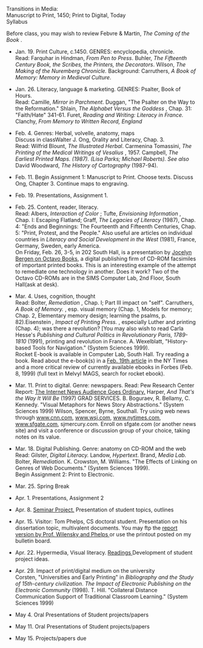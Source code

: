 Transitions in Media:  
Manuscript to Print, 1450; Print to Digital, Today  
Syllabus

Before class, you may wish to review Febvre & Martin, _The Coming of the Book_
.

  * Jan. 19. Print Culture, c.1450. GENRES: encyclopedia, chronicle.  
Read: Farquhar in Hindman, _From Pen to Press_. Buhler, _The Fifteenth Century
Book, the Scribes, the Printers, the Decorators_. Wilson, _The Making of the
Nuremberg Chronicle._ Background: Carruthers, _A Book of Memory: Memory in
Medieval Culture_.

  * Jan. 26. Literacy, language & marketing. GENRES: Psalter, Book of Hours.  
Read: Camille, _Mirror in Parchment_. Duggan, "The Psalter on the Way to the
Reformation." Shlain, _The Alphabet Versus the Goddess_ , Chap. 31:
"Faith/Hate" 341-61. Furet, _Reading and Writing: Literacy in France._
Clanchy, _From Memory to Written Record, England_

  * Feb. 4. Genres: Herbal, volvelle, anatomy, maps  
Discuss in classWalter J. Ong, Orality and Literacy, Chap. 3.  
Read: Wilfrid Blount, _The Illustrated Herbal_. Carmenina Tomassini, _The
Printing of the Medical Writings of Vesalius_ , 1957. Campbell, _The Earliest
Printed Maps. (1987). (Lisa Parks; Michael Roberts). See also_ David Woodward,
_The History of Cartography_ (1987-94).

  * Feb. 11. Begin Assignment 1: Manuscript to Print. Choose texts. Discuss Ong, Chapter 3. Continue maps to engraving. 
  * Feb. 19. Presentations, Assignment 1. 
  * Feb. 25. Content, reader, literacy.  
Read: Albers, _Interaction of Color_ ; Tufte, _Envisioning Information_ ,
Chap. I: Escaping Flatland; Graff, _The Legacies of Literacy_ (1987), Chap. 4:
"Ends and Beginnings: The Fourteenth and Fifteenth Centuries, Chap. 5: "Print,
Protest, and the People." Also useful are articles on individual countries in
_Literacy and Social Development in the West_ (1981), France, Germany, Sweden,
early America.  
On Friday, Feb. 26, 3-5, in 202 South Hall, is a presentation by [Jocelyn
Bergen on Octavo Books](octavo.html), a digital publishing firm of CD-ROM
facsimiles of important printed books. This is an interesting example of the
attempt to remediate one technology in another. Does it work? Two of the
Octavo CD-ROMs are in the SIMS Computer Lab, 2nd Floor, South Hall(ask at
desk).

  * Mar. 4. Uses, cognition, thought  
Read: Bolter, _Remediation_ , Chap. I; Part III impact on "self". Carruthers,
_A Book of Memory._ , esp. visual memory (Chap. 1, Models for memory; Chap. 2,
Elementary memory design; learning the psalms, p. 82).Eisenstein _, Impact of
Printing Press._ , especially Luther and printing (Chap. 4); was there a
revolution? [You may also wish to read Carla Hesse's _Publishing and Cultural
Politics in Revolutionary Paris, 1789-1810_ (1991), printing and revolution in
France. A. Wexelblatt, "History-based Tools for Navigation." (System Sciences
1999).  
Rocket E-book is available in Computer Lab, South Hall. Try reading a book.
Read about the e-book(s) in a [Feb. 19th
article](http://www.nytimes.com/techweb/) in the NY Times and a more critical
review of currently available ebooks in Forbes (Feb. 8, 1999) (full text in
Melvyl MAGS, search for rocket ebook).

  * Mar. 11. Print to digital. Genre: newspapers. Read: Pew Research Center Report: [ The Internet News Audience Goes Ordinary.](http://www.people-press.org/tech98mor.htm) Harper, _And That's the Way It Will Be_ (1997) GRAD SERVICES. B. Boguraev, R. Bellamy, C. Kennedy. "Visual Metaphors for News Story Abstractions." (System Sciences 1999) Wilson, Spencer, Byrne, Southall. Try using web news through www.cnn.com, www.wsj.com, www.nytimes.com, www.sfgate.com, sjmercury.com. Enroll on sfgate.com (or another news site) and visit a conference or discussion group of your choice, taking notes on its value. 
  * Mar. 18. Digital Publishing. Genre: anatomy on CD-ROM and the web  
Read: Gilster, _Digital Literacy._ Landow, _Hypertext_. Brand, _Media Lab._
Bolter, _Remediation._ K. Crowston, M. Williams. "The Effects of Linking on
Genres of Web Documents." (System Sciences 1999).  
Begin Assignment 2: Print to Electronic.

  * Mar. 25. Spring Break 
  * Apr. 1. Presentations, Assignment 2 
  * Apr. 8. [Seminar Project.](final.htm) Presentation of student topics, outlines 
  * Apr. 15. Visitor: Tom Phelps, CS doctoral student. Presentation on his dissertation topic, multivalent documents. You may ftp the [ report version by Prof. Wilensky and Phelps ](ftp://ftp.cs.berkeley.edu/ucb/people/phelps/papers/mvd-techrep98.pdf)or use the printout posted on my bulletin board. 
  * Apr. 22. Hypermedia, Visual literacy. [Readings ](visual.html) Development of student project ideas. 
  * Apr. 29. Impact of print/digital medium on the university  
Corsten, "Universities and Early Printing" in _Bibliography and the Study of
15th-century civilization_. _The Impact of Electronic Publishing on the
Electronic Community_ (1998). T. Hill. "Collateral Distance Communication
Support of Traditional Classroom Learning." (System Sciences 1999)

  * May 4. Oral Presentations of Student projects/papers 
  * May 11. Oral Presentations of Student projects/papers 
  * May 15. Projects/papers due

